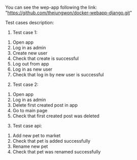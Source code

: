 You can see the wep-app following the link: "https://github.com/thejungwon/docker-webapp-django.git"

Test cases description:

1. Test case 1:
  1) Open app
  2) Log in as admin
  3) Create new user
  4) Check that create is successful
  5) Log out from app
  6) Log in as new user
  7) Check that log in by new user is successful

2. Test case 2:
  1) Open app
  2) Log in as admin
  3) Delete first created post in app
  4) Go to main page
  5) Check that first created post was deleted

3. Test case api:
  1) Add new pet to market
  2) Check that pet is added successfully
  3) Rename new pet
  4) Check that pet was renamed successfully